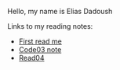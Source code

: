 Hello, my name is Elias Dadoush

Links to my reading notes:

- [First read me](https://eliasd1.github.io/reading-notes/)
- [Code03 note](https://eliasd1.github.io/reading-notes/code03)
- [Read04](https://eliasd1.github.io/reading-notes/read04)